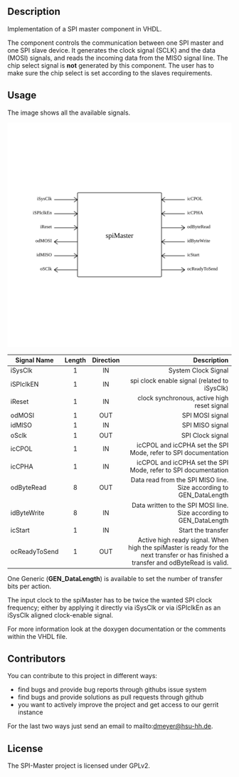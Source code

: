 ## Description

Implementation of a SPI master component in VHDL.

The component controls the communication between one SPI master and one SPI slave device. It generates the clock signal (SCLK) and the data (MOSI) signals, and reads the incoming data from the MISO signal line.
The chip select signal is __not__ generated by this component. The user
has to make sure the chip select is set according to the slaves requirements.
## Usage
The image shows all the available signals.

![](doc/Images/spiMaster.svg)

| Signal Name   |Length |  Direction | Description  |
| ------------- |:---:|:---------:| ------------:|
| iSysClk       | 1 | IN        | System Clock Signal |
| iSPIclkEN     | 1 | IN        | spi clock enable signal (related to iSysClk) |
| iReset        | 1 | IN        | clock synchronous, active high reset signal |
| odMOSI        | 1 | OUT       | SPI MOSI signal|
| idMISO        | 1 | IN        | SPI MISO signal|
| oSclk         | 1 | OUT       | SPI Clock signal|
| icCPOL        | 1 | IN        | icCPOL and icCPHA set the SPI Mode, refer to SPI documentation|
| icCPHA        | 1 | IN        | icCPOL and icCPHA set the SPI Mode, refer to SPI documentation|
| odByteRead    | 8 | OUT       | Data read from the SPI MISO line. Size according to GEN_DataLength|
| idByteWrite   | 8 |IN        | Data written to the SPI MOSI line. Size according to GEN_DataLength|
| icStart       | 1 | IN        | Start the transfer|
| ocReadyToSend | 1 |OUT       | Active high ready signal. When high the spiMaster is ready for the next transfer or has finished a transfer and odByteRead is valid.|


One Generic (__GEN_DataLength__) is available to set the number of transfer bits per action.

The input clock to the spiMaster has to be twice the wanted SPI clock frequency; either by applying it directly via iSysClk or via iSPIclkEn as an iSysClk aligned clock-enable signal.   

For more information look at the doxygen documentation or the comments within the VHDL file.

## Contributors

You can contribute to this project in different ways:
* find bugs and provide bug reports through githubs issue system
* find bugs and provide solutions as pull requests through github
* you want to actively improve the project and get access to our gerrit instance

For the last two ways just send an email to mailto:dmeyer@hsu-hh.de.

## License

The SPI-Master project is licensed under GPLv2.
